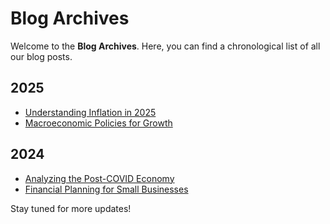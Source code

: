 # Blog Archives

Welcome to the **Blog Archives**. Here, you can find a chronological list of all our blog posts.

## 2025
- [Understanding Inflation in 2025](economic/inflation-2025.md)
- [Macroeconomic Policies for Growth](economic/growth-policies.md)

## 2024
- [Analyzing the Post-COVID Economy](economic/post-covid.md)
- [Financial Planning for Small Businesses](finance/small-businesses.md)

Stay tuned for more updates!
